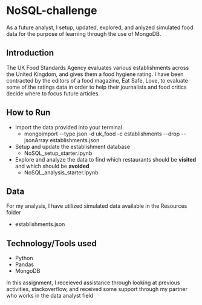# NoSQL-challenge
 
As a future analyst, I setup, updated, explored, and anlyzed simulated food data for the purpose of learning through the use of MongoDB.

## **Introduction**<br/>
The UK Food Standards Agency evaluates various establishments across the United Kingdom, and gives them a food hygiene rating. I have been contracted by the editors of a food magazine, Eat Safe, Love, to evaluate some of the ratings data in order to help their journalists and food critics decide where to focus future articles.

## **How to Run** <br/>
* Import the data provided into your terminal <br/>
  * mongoimport --type json -d uk_food -c establishments --drop --jsonArray establishments.json <br/>
* Setup and update the establishment database <br/>
  * NoSQL_setup_starter.ipynb <br/>
* Explore and analyze the data to find which restaurants should be **visited** and which should be **avoided** <br/>
  * NoSQL_analysis_starter.ipynb  <br/>

## **Data**
For my analysis, I have utilized simulated data available in the Resources folder <br/>
   * establishments.json <br/>

## **Technology/Tools used**
* Python <br/>
* Pandas <br/>
* MongoDB <br/>

In this assignment, I receieved assistance through looking at previous activities, stackoverflow, and received some support through my partner who works in the data analyst field
